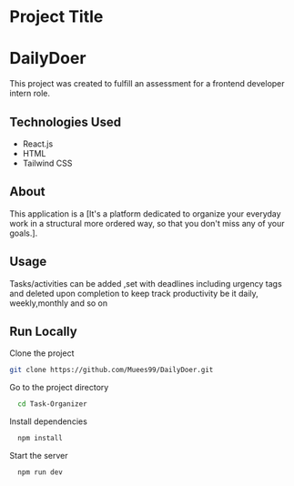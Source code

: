 # Project Title
# DailyDoer


This project was created to fulfill an assessment for a frontend developer intern role.

## Technologies Used

- React.js
- HTML
- Tailwind CSS

## About

This application is a [It's a platform dedicated to organize your everyday work in a structural more ordered way, so that you don't miss any of your goals.].

## Usage
Tasks/activities can be added ,set with deadlines including urgency tags and deleted upon completion to keep track productivity be it daily, weekly,monthly and so on 







## Run Locally

Clone the project

```bash
git clone https://github.com/Muees99/DailyDoer.git
```

Go to the project directory

```bash
  cd Task-Organizer
```

Install dependencies

```bash
  npm install
```

Start the server

```bash
  npm run dev
```
